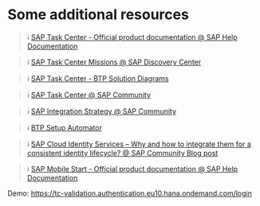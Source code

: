 # Some additional resources

> ℹ [SAP Task Center - Official product documentation @ SAP Help Documentation](https://help.sap.com/docs/TASK_CENTER)

> ℹ [SAP Task Center Missions @ SAP Discovery Center](https://discovery-center.cloud.sap/serviceCatalog/sap-task-center?region=all&tab=mission)

> ℹ [SAP Task Center - BTP Solution Diagrams ](https://github.com/SAP-samples/btp-task-center-integration/tree/main/docs/btp_solution_diagrams)

> ℹ [SAP Task Center @ SAP Community](https://community.sap.com/topics/task-center)

> ℹ [SAP Integration Strategy @ SAP Community](https://community.sap.com/topics/integration-strategy)

> ℹ [BTP Setup Automator](https://github.com/SAP-samples/btp-setup-automator)

> ℹ [SAP Cloud Identity Services – Why and how to integrate them for a consistent identity lifecycle? @ SAP Community Blog post](https://blogs.sap.com/2022/11/02/sap-cloud-identity-services-why-and-how-to-integrate-them-for-a-consistent-identity-lifecy)

> ℹ [SAP Mobile Start - Official product documentation @ SAP Help Documentation ](https://help.sap.com/docs/SAP_MOBILE_START)

Demo: https://tc-validation.authentication.eu10.hana.ondemand.com/login
